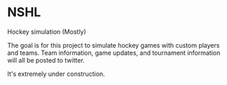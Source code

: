# NSHL
Hockey simulation (Mostly)

The goal is for this project to simulate hockey games with custom players and teams. Team information, game updates, and tournament information will all be posted to twitter.

It's extremely under construction.
